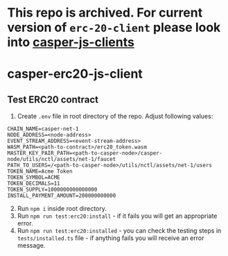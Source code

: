 # This repo is archived. For current version of `erc-20-client` please look into [casper-js-clients](https://github.com/casper-network/casper-contracts-js-clients)


# casper-erc20-js-client

## Test ERC20 contract

1. Create `.env` file in root directory of the repo. Adjust following values:
```
CHAIN_NAME=casper-net-1
NODE_ADDRESS=<node-address>
EVENT_STREAM_ADDRESS=<event-stream-address>
WASM_PATH=<path-to-contract>/erc20_token.wasm
MASTER_KEY_PAIR_PATH=<path-to-casper-node>/casper-node/utils/nctl/assets/net-1/faucet
PATH_TO_USERS=/<path-to-casper-node>/utils/nctl/assets/net-1/users
TOKEN_NAME=Acme Token
TOKEN_SYMBOL=ACME
TOKEN_DECIMALS=11
TOKEN_SUPPLY=1000000000000000
INSTALL_PAYMENT_AMOUNT=200000000000
```

2. Run `npm i` inside root directory.
3. Run `npm run test:erc20:install` - if it fails you will get an appropriate error.
4. Run `npm run test:erc20:installed` - you can check the testing steps in `tests/installed.ts` file - if anything fails you will receive an error message.
